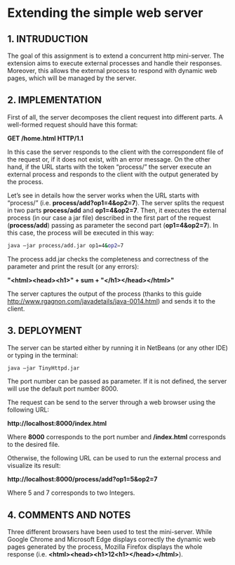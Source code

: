# Extending the simple web server

## 1. INTRUDUCTION

The goal of this assignment is to extend a concurrent http mini-server. The extension aims to execute
external processes and handle their responses. Moreover, this allows the external process to respond with
dynamic web pages, which will be managed by the server.

## 2. IMPLEMENTATION

First of all, the server decomposes the client request into different parts. A well-formed request
should have this format:

**GET /home.html HTTP/1.1**

In this case the server responds to the client with the correspondent file of the request or, if it
does not exist, with an error message. On the other hand, if the URL starts with the token
“process/” the server execute an external process and responds to the client with the output
generated by the process.

Let’s see in details how the server works when the URL starts with “process/” (i.e.
**process/add?op1=4&op2=7**). The server splits the request in two parts **process/add** and
**op1=4&op2=7**. Then, it executes the external process (in our case a jar file) described in the first
part of the request (**process/add**) passing as parameter the second part (**op1=4&op2=7**). In this
case, the process will be executed in this way:

```sh
java –jar process/add.jar op1=4&op2=7
```

The process add.jar checks the completeness and correctness of the parameter and print the
result (or any errors):

**"\<html>\<head>\<h1>" + sum + "\</h1>\</head>\</html>"**

The server captures the output of the process (thanks to this guide
http://www.rgagnon.com/javadetails/java-0014.html) and sends it to the client.

## 3. DEPLOYMENT

The server can be started either by running it in NetBeans (or any other IDE) or typing in the
terminal:

```sh
java –jar TinyHttpd.jar
```

The port number can be passed as parameter. If it is not defined, the server will use the default
port number 8000.

The request can be send to the server through a web browser using the following URL:

**http://localhost:8000/index.html**

Where **8000** corresponds to the port number and **/index.html** corresponds to the desired file.

Otherwise, the following URL can be used to run the external process and visualize its result:

**http://localhost:8000/process/add?op1=5&op2=7**

Where 5 and 7 corresponds to two Integers.

## 4. COMMENTS AND NOTES

Three different browsers have been used to test the mini-server. While Google Chrome and
Microsoft Edge displays correctly the dynamic web pages generated by the process, Mozilla
Firefox displays the whole response (i.e. **\<html>\<head>\<h1>12\<h1>\</head>\</html>**).
